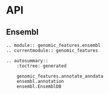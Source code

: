 # API

## Ensembl

```{eval-rst}
.. module:: genomic_features.ensembl
.. currentmodule:: genomic_features

.. autosummary::
    :toctree: generated

    genomic_features.annotate_anndata
    ensembl.annotation
    ensembl.EnsemblDB
```
